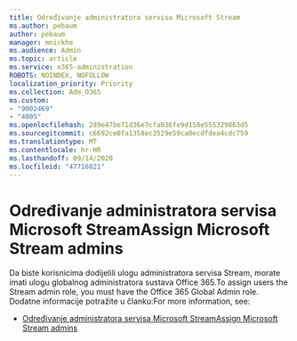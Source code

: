 ```yaml
---
title: Određivanje administratora servisa Microsoft Stream
ms.author: pebaum
author: pebaum
manager: mnirkhe
ms.audience: Admin
ms.topic: article
ms.service: o365-administration
ROBOTS: NOINDEX, NOFOLLOW
localization_priority: Priority
ms.collection: Adm_O365
ms.custom:
- "9002469"
- "4805"
ms.openlocfilehash: 2d9e47be71d36e7cfa036fe9d158e555329863d5
ms.sourcegitcommit: c6692ce0fa1358ec3529e59ca0ecdfdea4cdc759
ms.translationtype: MT
ms.contentlocale: hr-HR
ms.lasthandoff: 09/14/2020
ms.locfileid: "47716021"
---
```

# <a name="assign-microsoft-stream-admins"></a><span data-ttu-id="e7b64-102">Određivanje administratora servisa Microsoft Stream</span><span class="sxs-lookup"><span data-stu-id="e7b64-102">Assign Microsoft Stream admins</span></span>

<span data-ttu-id="e7b64-103">Da biste korisnicima dodijelili ulogu administratora servisa Stream, morate imati ulogu globalnog administratora sustava Office 365.</span><span class="sxs-lookup"><span data-stu-id="e7b64-103">To assign users the Stream admin role, you must have the Office 365 Global Admin role.</span></span> <span data-ttu-id="e7b64-104">Dodatne informacije potražite u članku:</span><span class="sxs-lookup"><span data-stu-id="e7b64-104">For more information, see:</span></span>

- [<span data-ttu-id="e7b64-105">Određivanje administratora servisa Microsoft Stream</span><span class="sxs-lookup"><span data-stu-id="e7b64-105">Assign Microsoft Stream admins</span></span>](https://docs.microsoft.com/stream/assign-administrator-user-role)
